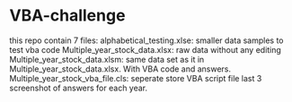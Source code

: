 # VBA-challenge
this repo contain 7 files:
alphabetical_testing.xlse: smaller data samples to test vba code
Multiple_year_stock_data.xlsx: raw data without any editing
Multiple_year_stock_data.xlsm: same data set as it in Multiple_year_stock_data.xlsx. With VBA code and answers.
Multiple_year_stock_vba_file.cls: seperate store VBA script file
last 3 screenshot of answers for each year.